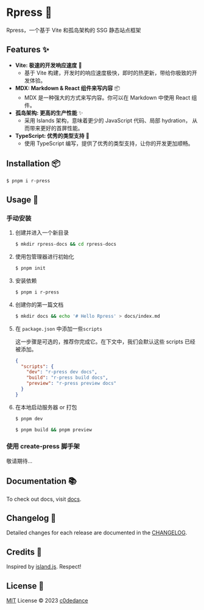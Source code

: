 # Rpress 🌱

Rpress，一个基于 Vite 和孤岛架构的 SSG 静态站点框架

## Features ✨

- **Vite: 极速的开发响应速度** 🚀
  - 基于 Vite 构建，开发时的响应速度极快，即时的热更新，带给你极致的开发体验。
- **MDX: Markdown & React 组件来写内容** 📦
  - MDX 是一种强大的方式来写内容。你可以在 Markdown 中使用 React 组件。
- **孤岛架构: 更高的生产性能** ✨
  - 采用 Islands 架构，意味着更少的 JavaScript 代码、局部 hydration， 从而带来更好的首屏性能。
- **TypeScript: 优秀的类型支持** 🔑
  - 使用 TypeScript 编写，提供了优秀的类型支持，让你的开发更加顺畅。

## Installation 📦

```bash
$ pnpm i r-press
```

## Usage 🚀

### 手动安装

1. 创建并进入一个新目录

   ```bash
   $ mkdir rpress-docs && cd rpress-docs
   ```

2. 使用包管理器进行初始化

   ```bash
   $ pnpm init
   ```

3. 安装依赖

   ```bash
   $ pnpm i r-press
   ```

4. 创建你的第一篇文档
   ```bash
   $ mkdir docs && echo '# Hello Rpress' > docs/index.md
   ```
5. 在 `package.json` 中添加一些`scripts`

   这一步骤是可选的，推荐你完成它。在下文中，我们会默认这些 scripts 已经被添加。

   ```json
   {
     "scripts": {
       "dev": "r-press dev docs",
       "build": "r-press build docs",
       "preview": "r-press preview docs"
     }
   }
   ```

6. 在本地启动服务器 or 打包

   ```bash
   $ pnpm dev

   $ pnpm build && pnpm preview
   ```

### 使用 create-press 脚手架

敬请期待...

## Documentation 📚

To check out docs, visit [docs](https://Rpress.qkeep.cn).

## Changelog 📝

Detailed changes for each release are documented in the [CHANGELOG](https://github.com/c0dedance/r-press/blob/master/CHANGELOG.md).

## Credits 🎉

Inspired by [island.js](https://github.com/sanyuan0704/island.js). Respect!

## License 📄

[MIT](./LICENSE) License © 2023 [c0dedance](https://github.com/c0dedance/)
